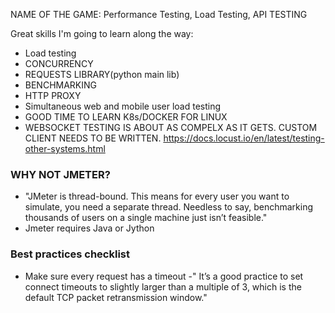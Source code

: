 


NAME OF THE GAME: Performance Testing, Load Testing, API TESTING

Great skills I'm going to learn along the way:
- Load testing
- CONCURRENCY
- REQUESTS LIBRARY(python main lib)
- BENCHMARKING
- HTTP PROXY
- Simultaneous web and mobile user load testing 
- GOOD TIME TO LEARN K8s/DOCKER FOR LINUX
- WEBSOCKET TESTING IS ABOUT AS COMPELX AS IT GETS. CUSTOM CLIENT NEEDS TO BE WRITTEN.
https://docs.locust.io/en/latest/testing-other-systems.html


### WHY NOT JMETER?
- "JMeter is thread-bound. This means for every user you want to simulate, you need a separate
thread. Needless to say, benchmarking thousands of users on a single machine just isn’t feasible."
- Jmeter requires Java or Jython

### Best practices checklist
- Make sure every request has a timeout
-" It’s a good practice to set connect timeouts to slightly larger than a multiple of 3, which is the default TCP packet retransmission window."